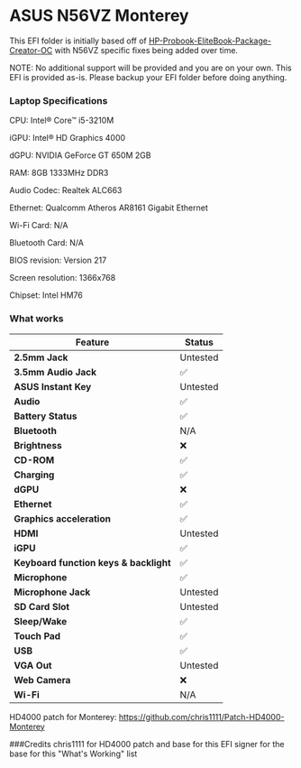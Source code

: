 # ASUS N56VZ Monterey

This EFI folder is initially based off of [HP-Probook-EliteBook-Package-Creator-OC](https://github.com/chris1111/HP-Probook-EliteBook-Package-Creator-OC) with N56VZ specific fixes being added over time.

NOTE: No additional support will be provided and you are on your own. This EFI is provided as-is. Please backup your EFI folder before doing anything.

### Laptop Specifications
CPU: Intel® Core™ i5-3210M

iGPU: Intel® HD Graphics 4000

dGPU: NVIDIA GeForce GT 650M 2GB

RAM: 8GB 1333MHz DDR3

Audio Codec: Realtek ALC663

Ethernet: Qualcomm Atheros AR8161 Gigabit Ethernet

Wi-Fi Card: N/A

Bluetooth Card: N/A

BIOS revision: Version 217

Screen resolution: 1366x768

Chipset: Intel HM76


### What works
| Feature | Status |
| ------ | ------ |
| **2.5mm Jack** | Untested |
| **3.5mm Audio Jack** | ✅ |
| **ASUS Instant Key** | Untested |
| **Audio** | ✅ |
| **Battery Status** | ✅ |
| **Bluetooth** | N/A |
| **Brightness** | ❌ |
| **CD-ROM** | ✅ |
| **Charging** | ✅ |
| **dGPU** | ❌ |
| **Ethernet** | ✅ |
| **Graphics acceleration** | ✅ |
| **HDMI** | Untested |
| **iGPU** | ✅ |
| **Keyboard function keys & backlight** | ✅ |
| **Microphone** | ✅ |
| **Microphone Jack** | Untested |
| **SD Card Slot** | Untested |
| **Sleep/Wake** | ✅ |
| **Touch Pad** | ✅ |
| **USB** | ✅ |
| **VGA Out** | Untested |
| **Web Camera** | ❌ |
| **Wi-Fi** | N/A |

HD4000 patch for Monterey: https://github.com/chris1111/Patch-HD4000-Monterey

###Credits
chris1111 for HD4000 patch and base for this EFI
signer for the base for this "What's Working" list

